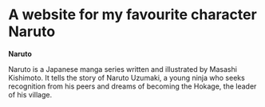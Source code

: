 # A website for my favourite character Naruto


**Naruto** 

Naruto is a Japanese manga series written and illustrated by Masashi Kishimoto. It tells the story of Naruto Uzumaki, a young ninja who seeks recognition from his peers and dreams of becoming the Hokage, the leader of his village.